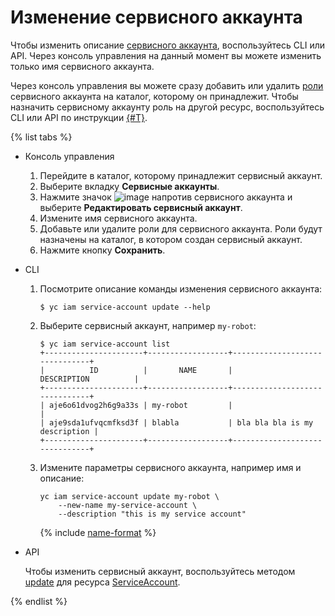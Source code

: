 # Изменение сервисного аккаунта

Чтобы изменить описание [сервисного аккаунта](../../concepts/users/service-accounts.md), воспользуйтесь CLI или API. Через консоль управления на данный момент вы можете изменить только имя сервисного аккаунта.

Через консоль управления вы можете сразу добавить или удалить [роли](../../concepts/access-control/roles.md) сервисного аккаунта на каталог, которому он принадлежит. Чтобы назначить сервисному аккаунту роль на другой ресурс, воспользуйтесь CLI или API по инструкции [{#T}](assign-role-for-sa.md).

{% list tabs %}

- Консоль управления

  1. Перейдите в каталог, которому принадлежит сервисный аккаунт.
  2. Выберите вкладку **Сервисные аккаунты**.
  3. Нажмите значок ![image](../../../_assets/options.svg) напротив сервисного аккаунта и выберите **Редактировать сервисный аккаунт**.
  4. Измените имя сервисного аккаунта.
  5. Добавьте или удалите роли для сервисного аккаунта. Роли будут назначены на каталог, в котором создан сервисный аккаунт.
  6. Нажмите кнопку **Сохранить**.

- CLI

  1. Посмотрите описание команды изменения сервисного аккаунта:

      ```
      $ yc iam service-account update --help
      ```

  2. Выберите сервисный аккаунт, например `my-robot`:

      ```
      $ yc iam service-account list
      +----------------------+------------------+-------------------------------+
      |          ID          |       NAME       |          DESCRIPTION          |
      +----------------------+------------------+-------------------------------+
      | aje6o61dvog2h6g9a33s | my-robot         |                               |
      | aje9sda1ufvqcmfksd3f | blabla           | bla bla bla is my description |
      +----------------------+------------------+-------------------------------+
      ```
  3. Измените параметры сервисного аккаунта, например имя и описание:

      ```
      yc iam service-account update my-robot \
          --new-name my-service-account \
          --description "this is my service account"
      ```

      {% include [name-format](../../../_includes/name-format.md) %}


- API

  Чтобы изменить сервисный аккаунт, воспользуйтесь методом [update](../../api-ref/ServiceAccount/update.md) для ресурса [ServiceAccount](../../api-ref/ServiceAccount/index.md).

{% endlist %}
